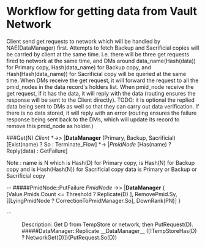 # Workflow for getting data from Vault Network
Client send get requests to network which will be handled by NAE(DataManager) first.
Attempts to fetch Backup and Sacrificial copies will be carried by client at the same time.
i.e. there will be three get requests fired to network at the same time,
     and DMs around data_name(Hash(data)) for Primary copy, Hash(data_name) for Backup copy,
         and Hash(Hash(data_name)) for Sacrificial copy will be queried at the same time.
When DMs receive the get request, it will forward the request to all the pmid_nodes in the data record's holders list.
When pmid_node receive the get request, if it has the data, it will reply with the data (routing ensures the response will be sent to the Client directly).
TODO: it is optional the replied data being sent to DMs as well so that they can carry out data verification.
If there is no data stored, it will reply with an error (routing ensures the failure response being sent back to the DMs, which will update its record to remove this pmid_node as holder.)


###Get(N)
_Client_  *->> |__DataManager__  (Primary, Backup, Sacrificial) [Exist(name) ? So : Terminate_Flow]
          *->  |_PmidNode_ [Has(name) ? Reply(data) : GetFailure]

Note : name is N which is Hash(D) for Primary copy, is Hash(N) for Backup copy and is Hash(Hash(N)) for Sacrificial copy
       data is Primary or Backup or Sacrificial copy


--
#####PmidNode::PutFailure
_PmidNode_ ->> |__DataManager__ { [Value.Pmids.Count <= Threshold ? Replicate(D) ],
                                  RemovePmid.Sy,
                                  [[LyingPmidNode ? CorrectionToPmidManager.So], DownRank(PN)] }


--
<dd>Description: Get D from TempStore or network, then PutRequest(D).</ddt>
#####DataManager::Replicate
__DataManager__ ([!TempStoreHas(D) ? NetworkGet(D)])(PutRequest.So(D))
